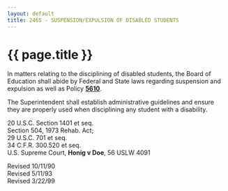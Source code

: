 ```yaml
---
layout: default
title: 2465 - SUSPENSION/EXPULSION OF DISABLED STUDENTS
---
```


{{ page.title }}
================

In matters relating to the disciplining of disabled students, the Board
of Education shall abide by Federal and State laws regarding suspension
and expulsion as well as Policy [**5610**](po5610.md).

The Superintendent shall establish administrative guidelines and ensure
they are properly used when disciplining any student with a disability.

20 U.S.C. Section 1401 et seq.\
 Section 504, 1973 Rehab. Act;\
 29 U.S.C. 701 et seq.\
 34 C.F.R. 300.520 et seq.\
 U.S. Supreme Court, **Honig v Doe**, 56 USLW 4091

Revised 10/11/90\
 Revised 5/11/93\
 Revised 3/22/99
